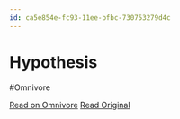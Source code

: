 ```yaml
---
id: ca5e854e-fc93-11ee-bfbc-730753279d4c
---
```


# Hypothesis
#Omnivore

[Read on Omnivore](https://omnivore.app/me/hypothesis-18eeb277e86)
[Read Original](https://hypothes.is/a/D01H3PyNEe61GPdMVVwgwA)

